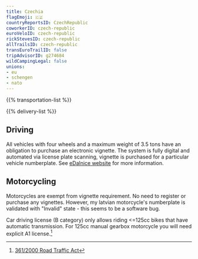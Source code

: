 ```yaml
---
title: Czechia
flagEmoji: 🇨🇿
countryReportsID: CzechRepublic
coworkerID: czech-republic
euroVeloID: czech-republic
rickStevesID: czech-republic
allTrailsID: czech-republic
transEuroTrailID: false
tripAdvisorID: g274684
wildCampingLegal: false
unions:
- eu
- schengen
- nato
---
```


{{% transportation-list %}}

{{% delivery-list %}}

## Driving

All vehicles with four wheels and a maximum weight of 3.5 tons have an obligation to purchase an electronic vignette. The system is fully digital and automated via license plate scanning, vignette is purchased for a particular vehicle numberplate. See [eDalnice website](https://edalnice.cz/en/) for more information.

## Motorcycling

Motorcycles are exempt from vignette requirement. No need to register or purchase any vignettes. However, my latvian motorcycle's numberplate is validated with "Invalid" state - this seems to be a software bug.

Car driving license (B category) only allows riding <=125cc bikes that have automatic transmission. For 125cc manual gearbox motorcycle you will need explicit A1 license.[^1]

[^1]: [361/2000 Road Traffic Act](https://www.global-regulation.com/translation/czech-republic/506923/road-traffic-act.html)
